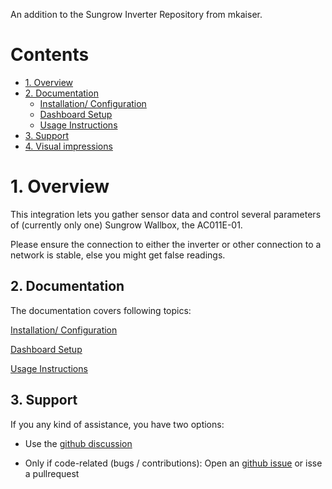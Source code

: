 An addition to the Sungrow Inverter Repository from mkaiser.

# Contents
- [1. Overview](#1-overview)
- [2. Documentation](#2-documentation)
    - [Installation/ Configuration](https://github.com/Louisbertelsmann/Sungrow-Wallbox-Modbus-HomeAssistant/wiki/How-to-install)
    - [Dashboard Setup](https://github.com/Louisbertelsmann/Sungrow-Wallbox-Modbus-HomeAssistant/wiki/Dashboard-Setup)
    - [Usage Instructions](https://github.com/Louisbertelsmann/Sungrow-Wallbox-Modbus-HomeAssistant/wiki/Usage-instructions)
- [3. Support](#3-support)
- [4. Visual impressions](#4-visual-impressions)

# 1. Overview

This integration lets you gather sensor data and control several parameters of (currently only one) Sungrow Wallbox, the AC011E-01.

Please ensure the connection to either the inverter or other connection to a network is stable, else you might get false readings.

## 2. Documentation

The documentation covers following topics:

[Installation/ Configuration](https://github.com/Louisbertelsmann/Sungrow-Wallbox-Modbus-HomeAssistant/wiki/How-to-install)

[Dashboard Setup](https://github.com/Louisbertelsmann/Sungrow-Wallbox-Modbus-HomeAssistant/wiki/Dashboard-Setup)

[Usage Instructions](https://github.com/Louisbertelsmann/Sungrow-Wallbox-Modbus-HomeAssistant/wiki/Usage-instructions)

## 3. Support

If you any kind of assistance, you have two options:

- Use the [github discussion](../../discussions) 

- Only if code-related (bugs / contributions): Open an  [github issue](../../issue) or isse a pullrequest
